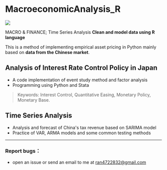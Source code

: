 # MacroeconomicAnalysis_R
[![](https://img.shields.io/badge/R-4.3.1-green.svg)](https://cran.r-project.org/mirrors.html)

MACRO &amp; FINANCE; Time Series Analysis
**Clean and model data using R language** 

This is a method of implementing empirical asset pricing in Python mainly based on **data from the Chinese market**.

## Analysis of Interest Rate Control Policy in Japan
- A code implementation of event study method and factor analysis
- Programming using Python and Stata
> Keywords: Interest Control, Quantitative Easing, Monetary Policy, Monetary Base.

## Time Series Analysis
- Analysis and forecast of China's tax revenue based on SARIMA model
- Practice of VAR, ARMA models and some common testing methods

---
### Report bugs：
* open an issue or send an email to me at ran4722832@gmail.com
